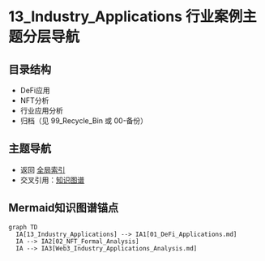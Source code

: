 # 13_Industry_Applications 行业案例主题分层导航

## 目录结构

- DeFi应用
- NFT分析
- 行业应用分析
- 归档（见 99_Recycle_Bin 或 00-备份）

## 主题导航

- 返回 [全局索引](../00_Index_and_Classification.md)
- 交叉引用：[知识图谱](../00_Knowledge_Graph.md)

## Mermaid知识图谱锚点

```mermaid
graph TD
  IA[13_Industry_Applications] --> IA1[01_DeFi_Applications.md]
  IA --> IA2[02_NFT_Formal_Analysis]
  IA --> IA3[Web3_Industry_Applications_Analysis.md]
```
